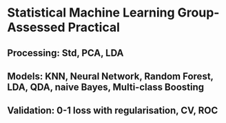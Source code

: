 # Statistical Machine Learning Group-Assessed Practical
## Processing: Std, PCA, LDA
## Models: KNN, Neural Network, Random Forest, LDA, QDA, naive Bayes, Multi-class Boosting
## Validation: 0-1 loss with regularisation, CV, ROC
## 
